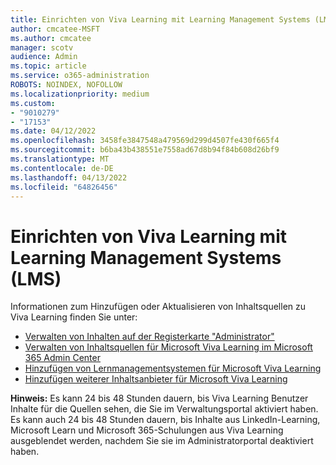 ```yaml
---
title: Einrichten von Viva Learning mit Learning Management Systems (LMS)
author: cmcatee-MSFT
ms.author: cmcatee
manager: scotv
audience: Admin
ms.topic: article
ms.service: o365-administration
ROBOTS: NOINDEX, NOFOLLOW
ms.localizationpriority: medium
ms.custom:
- "9010279"
- "17153"
ms.date: 04/12/2022
ms.openlocfilehash: 3458fe3847548a479569d299d4507fe430f665f4
ms.sourcegitcommit: b6ba43b438551e7558ad67d8b94f84b608d26bf9
ms.translationtype: MT
ms.contentlocale: de-DE
ms.lasthandoff: 04/13/2022
ms.locfileid: "64826456"
---
```

# <a name="setting-up-viva-learning-with-learning-management-systems-lms"></a>Einrichten von Viva Learning mit Learning Management Systems (LMS)

Informationen zum Hinzufügen oder Aktualisieren von Inhaltsquellen zu Viva Learning finden Sie unter:

- [Verwalten von Inhalten auf der Registerkarte "Administrator"](https://docs.microsoft.com/viva/learning/use-tabs)
- [Verwalten von Inhaltsquellen für Microsoft Viva Learning im Microsoft 365 Admin Center](https://docs.microsoft.com/viva/learning/content-sources-365-admin-center)
- [Hinzufügen von Lernmanagementsystemen für Microsoft Viva Learning](https://docs.microsoft.com/viva/learning/configure-lms)
- [Hinzufügen weiterer Inhaltsanbieter für Microsoft Viva Learning](https://docs.microsoft.com/viva/learning/configure-other-content-sources)

**Hinweis:** Es kann 24 bis 48 Stunden dauern, bis Viva Learning Benutzer Inhalte für die Quellen sehen, die Sie im Verwaltungsportal aktiviert haben. Es kann auch 24 bis 48 Stunden dauern, bis Inhalte aus LinkedIn-Learning, Microsoft Learn und Microsoft 365-Schulungen aus Viva Learning ausgeblendet werden, nachdem Sie sie im Administratorportal deaktiviert haben.